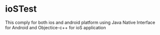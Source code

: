 # ioSTest
This comply for both ios and android platform using Java Native Interface for Android and Objectice-c++ for ioS application
